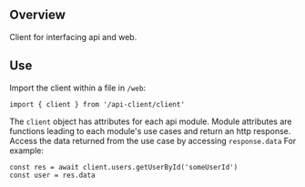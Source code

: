 ## Overview
Client for interfacing api and web.

## Use
Import the client within a file in `/web`:
```
import { client } from '/api-client/client'
```
The `client` object has attributes for each api module. Module attributes are functions leading to each module's use cases and return an http response. Access the data returned from the use case by accessing `response.data` For example:

```
const res = await client.users.getUserById('someUserId')
const user = res.data
```